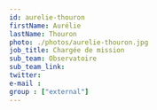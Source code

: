 ```yaml
---
id: aurelie-thouron
firstName: Aurélie
lastName: Thouron
photo: ./photos/aurelie-thouron.jpg
job_title: Chargée de mission
sub_team: Observatoire
sub_team_link:
twitter:
e-mail :
group : ["external"]
---
```

